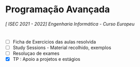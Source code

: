 # Programação Avançada 
###### [ ISEC 2021 - 2022] Engenharia Informática - Curso Europeu

#

- [ ] Ficha de Exercicios das aulas resolvida 
- [ ] Study Sessions - Material recolhido, exemplos 
- [ ] Resoluçao de exames 
- [x] TP : Apoio a projetos e estágios 

